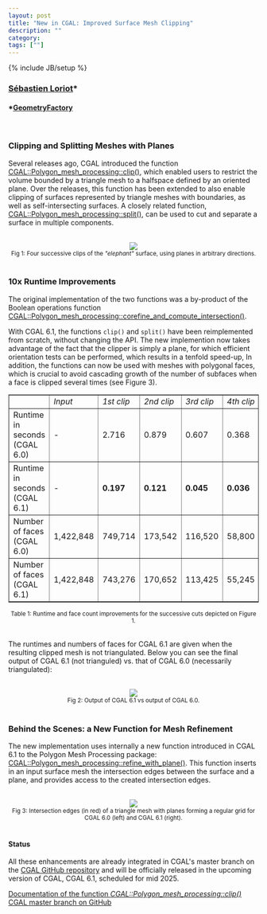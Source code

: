 ```yaml
---
layout: post
title: "New in CGAL: Improved Surface Mesh Clipping"
description: ""
category:
tags: [""]
---
```

{% include JB/setup %}

<h3><a href="https://geometryfactory.com/who-we-are/">Sébastien Loriot</a>&#42;</h3>
<h4>&#42;<a href="https://geometryfactory.com/">GeometryFactory</a></h4>

<br>
<h3>Clipping and Splitting Meshes with Planes</h3>

<p>Several releases ago, CGAL introduced the function <a href="https://doc.cgal.org/latest/Polygon_mesh_processing/group__PMP__corefinement__grp.html#ga88ea5360f9fe65458f9086b453447662">CGAL::Polygon_mesh_processing::clip()</a>,
which enabled users to restrict the volume bounded by a triangle mesh to a halfspace defined
by an oriented plane. Over the releases, this function has been extended to also enable clipping
of surfaces represented by triangle meshes with boundaries, as well as self-intersecting surfaces.
A closely related function, <a href="https://doc.cgal.org/latest/Polygon_mesh_processing/group__PMP__corefinement__grp.html#ga0c49ffd458b13ee9489cad2321656f71">CGAL::Polygon_mesh_processing::split()</a>, can be used
to cut and separate a surface in multiple components.
</p>

<br>
<div style="text-align:center;">
  <a href="../../../../images/clip_ex.png"><img src="../../../../images/clip_ex.png" style="max-width:95%"/></a>
  <br><small>Fig 1: Four successive clips of the <em>"elephant"</em> surface, using planes in arbitrary directions.</small>
</div>

<br>
<h3>10x Runtime Improvements</h3>

<p>
The original implementation of the two functions was a by-product of the Boolean operations
function <a href="https://doc.cgal.org/latest/Polygon_mesh_processing/group__PMP__corefinement__grp.html#ga3ff96d36cad8f37efcdada916c46fbbe">CGAL::Polygon_mesh_processing::corefine_and_compute_intersection()</a>.

With CGAL 6.1, the functions <code>clip()</code> and <code>split()</code> have been reimplemented from scratch, without changing the API.
The new implemention now takes advantage of the fact that the clipper is simply a plane,
for which efficient orientation tests can be performed, which results in a tenfold speed-up,
In addition, the functions can now be used with meshes with polygonal faces, which is crucial
to avoid cascading growth of the number of subfaces when a face is clipped several times (see Figure 3).
</p>

<!--
|                            | Input     | 1st clip  | 2nd clip  | 3rd clip | 4th clip |
| ---------------------------|  -------  | --------- | --------- | -------- | -------- |
| Runtime in s. (CGAL 6.0)   |    -      | 2.71621   | 0.87903   | 0.60735  | 0.36834  |
| Runtime in s. (CGAL 6.1)   |    -      | 0.19656   | 0.12051   | 0.04491  | 0.03605  |
| Number of faces (CGAL 6.0) | 1,422,848 | 749,714   | 173,542   | 116,520  | 58,800   |
| Number of faces (CGAL 6.1) | 1,422,848 | 743,276   | 170,652   | 113,425  | 55,245   |
-->

<table style="width:100%" border="1">
  <tr>
    <td></td>
    <td><em>Input</em></td>
    <td><em>1st clip</em></td>
    <td><em>2nd clip</em></td>
    <td><em>3rd clip</em></td>
    <td><em>4th clip</em></td>
  </tr>
  <tr>
    <td>Runtime in seconds (CGAL 6.0)</td>
    <td>-</td>
    <td>2.716</td>
    <td>0.879</td>
    <td>0.607</td>
    <td>0.368</td>
  </tr>
  <tr>
    <td>Runtime in seconds (CGAL 6.1)</td>
    <td>-</td>
    <td><b>0.197</b></td>
    <td><b>0.121</b></td>
    <td><b>0.045</b></td>
    <td><b>0.036</b></td>
  </tr>
  <tr>
    <td>Number of faces (CGAL 6.0)</td>
    <td>1,422,848</td>
    <td>749,714</td>
    <td>173,542</td>
    <td>116,520</td>
    <td>58,800</td>
  </tr>
  <tr>
    <td>Number of faces (CGAL 6.1)</td>
    <td>1,422,848</td>
    <td>743,276</td>
    <td>170,652</td>
    <td>113,425</td>
    <td>55,245</td>
  </tr>
</table>
<div style="text-align:center;">
  <small>Table 1: Runtime and face count improvements for the successive cuts depicted on Figure 1.</small>
</div>

<br>
<p>The runtimes and numbers of faces for CGAL 6.1 are given when the resulting clipped mesh is not triangulated.
Below you can see the final output of CGAL 6.1 (not trianguled) vs. that of CGAL 6.0 (necessarily triangulated):</p>

<br>
<div style="text-align:center;">
  <a href="../../../../images/clip_with_edges.png"><img src="../../../../images/clip_with_edges.png" style="max-width:95%"/></a>
  <br><small>Fig 2: Output of CGAL 6.1 vs output of CGAL 6.0.</small>
</div>

<br>
<h3>Behind the Scenes: a New Function for Mesh Refinement</h3>

<p>The new implementation uses internally a new function introduced in CGAL 6.1 to the Polygon Mesh Processing package:
<a href="https://cgal.geometryfactory.com/CGAL/doc/master/Polygon_mesh_processing/group__PMP__corefinement__grp.html#gacb9d68fa4dea8fd03ec53b56a16d6fc6">CGAL::Polygon_mesh_processing::refine_with_plane()</a>.
This function inserts in an input surface mesh the intersection edges between the surface and a plane,
and provides access to the created intersection edges.
</p>

<br>
<div style="text-align:center;">
  <a href="../../../../images/refine_with_planes.png"><img src="../../../../images/refine_with_planes.png" style="max-width:95%"/></a>
  <br><small>Fig 3: Intersection edges (in red) of a triangle mesh with planes forming a regular grid for CGAL 6.0 (left) and CGAL 6.1 (right).</small>
</div>

<br>
<h4>Status</h4>

<p>All these enhancements are already integrated in CGAL's master branch on the
<a href="https://github.com/CGAL/cgal/">CGAL GitHub repository</a> and
will be officially released in the upcoming version of CGAL, CGAL 6.1, scheduled for mid 2025.</p>

<i class="bi bi-book"></i>
<a href="https://cgal.geometryfactory.com/CGAL/doc/master/Polygon_mesh_processing/group__PMP__corefinement__grp.html#ga5dc9e7acf8433235adc7b91ac93a7d42">Documentation of the function <em>CGAL::Polygon_mesh_processing::clip()</em></a>
<br>
<i class="bi bi-arrow-down-circle"></i>
<a href="https://github.com/CGAL/cgal/tree/master">CGAL master branch on GitHub</a>
<br><br>
